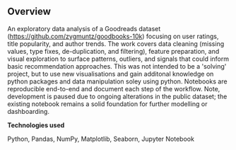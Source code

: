 ## Overview

An exploratory data analysis of a Goodreads dataset (https://github.com/zygmuntz/goodbooks-10k) focusing on user ratings, title popularity, and author trends. The work covers data cleaning (missing values, type fixes, de-duplication, and filtering), feature preparation, and visual exploration to surface patterns, outliers, and signals that could inform basic recommendation approaches. This was not intended to be a 'solving' project, but to use new visualisations and gain additonal knowledge on python packages and data manipulation soley using python. Notebooks are reproducible end-to-end and document each step of the workflow. Note, development is paused due to ongoing alterations in the public dataset; the existing notebook remains a solid foundation for further modelling or dashboarding.

**Technologies used**

Python, Pandas, NumPy, Matplotlib, Seaborn, Jupyter Notebook


